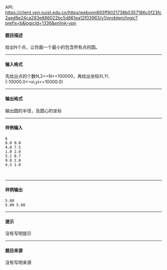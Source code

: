 API: https://client.vpn.nuist.edu.cn/https/webvpn893ff9021738b0357186c0f23fc2aed6e24ca283e886022bc5d861ea12f03963/v1/problem/logic?prefix=b&logicId=1336&enlink-vpn

#### 题目描述

给出N个点，让你画一个最小的包含所有点的圆。

---

#### 输入格式

先给出点的个数N,2<=N<=100000，再给出坐标Xi,Yi.(-10000.0<=xi,yi<=10000.0)

---

#### 输出格式

输出圆的半径，及圆心的坐标

---

#### 样例输入
```
6
8.0 9.0
4.0 7.5
1.0 2.0
5.1 8.7
9.0 2.0
4.5 1.0



```

---

#### 样例输出
```
5.00
5.00 5.00

```

---

#### 提示

没有写明提示

---

#### 题目来源

没有写明来源